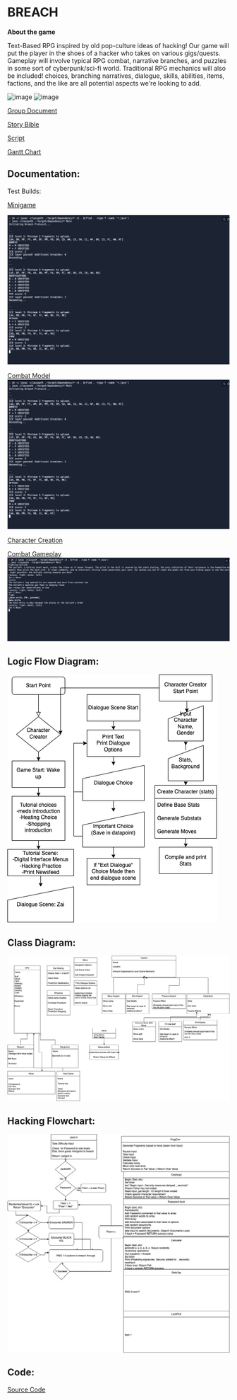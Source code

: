# BREACH

**About the game**

Text-Based RPG inspired by old pop-culture ideas of hacking! Our game will put the player in the shoes of a hacker who takes on various gigs/quests. Gameplay will involve typical RPG combat, narrative branches, and puzzles in some sort of cyberpunk/sci-fi world.
Traditional RPG mechanics will also be included! choices, branching narratives, dialogue, skills, abilities, items, factions, and the like are all potential aspects we're looking to add. 

![image](https://user-images.githubusercontent.com/111773778/194080799-3e374537-3adb-49a0-a71e-6b96d9c2d959.png)
![image](https://user-images.githubusercontent.com/111773778/194082045-cb49db3f-09c2-40eb-9f95-8fe23d39125e.png)

[Group Document](https://docs.google.com/document/d/16o9tm4EJEJgIJ_SVGlFb9HzssX2HX6fr_Upzf-av26Q/edit#heading=h.8u4cuzrt53ul)

[Story Bible](https://docs.google.com/document/d/15taXRiK_nZUFxZ9W9-CO2CFN0xQnKKP_GfnRXjOSf8s/edit?pli=1)

[Script](https://docs.google.com/document/d/1Qjh23gE_WB8_aal9vJV3sBwLMWVz2FkQeRyzKk_xZLo/edit#)

[Gantt Chart](https://docs.google.com/spreadsheets/d/1J6GKBTyqIrBM73ZpL0BXzlJh03pcNf9Ylj9XMmmKJmw/edit?usp=sharing)

## Documentation: 
Test Builds:

[Minigame](https://replit.com/@henryD8/CP2077-Hacking#Main.java)

![Screenshot](https://github.com/ArtAcapella/RPG_Group_Project/blob/main/images/Screen%20Shot%202023-04-14%20at%209.10.01%20AM.png)

[Combat Model](https://replit.com/@henryD8/ZaiCombatTest#Main.java)
![Screenshot](https://github.com/ArtAcapella/RPG_Group_Project/blob/main/images/Screen%20Shot%202023-04-14%20at%209.10.01%20AM.png)

[Character Creation](https://replit.com/@henryD8/CharacterBuildingBetaPhase#Main.java)

[Combat Gameplay](https://replit.com/@henryD8/ZaiCombatTest)
![Screenshot](https://github.com/ArtAcapella/RPG_Group_Project/blob/main/images/Screen%20Shot%202023-04-28%20at%209.14.12%20AM.png)

## Logic Flow Diagram:

![Logic Flow Diagram](https://github.com/ArtAcapella/RPG_Group_Project/blob/main/images/MainGame.drawio.png?raw=true)

## Class Diagram:

![Class Diagram](https://github.com/ArtAcapella/RPG_Group_Project/blob/main/images/Class%20Diagram%20Group%20Project.drawio.png?raw=true)

## Hacking Flowchart:
![Hacking Flowchart](https://github.com/ArtAcapella/RPG_Group_Project/blob/main/images/HackingFlowchart.jpg?raw=true)

## Code:
[Source Code](https://github.com/ArtAcapella/RPG_Group_Project/tree/main/src)


